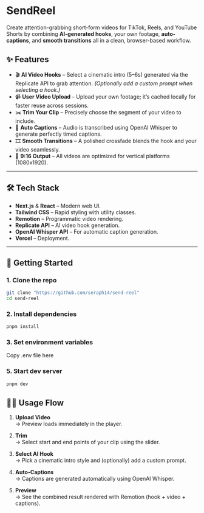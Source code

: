 # SendReel

Create attention-grabbing short-form videos for TikTok, Reels, and YouTube Shorts by combining **AI-generated hooks**, your own footage, **auto-captions**, and **smooth transitions** all in a clean, browser-based workflow.

## ✨ Features

- 🎬 **AI Video Hooks** – Select a cinematic intro (5–6s) generated via the Replicate API to grab attention. _(Optionally add a custom prompt when selecting a hook.)_
- 📹 **User Video Upload** – Upload your own footage; it’s cached locally for faster reuse across sessions.
- ✂️ **Trim Your Clip** – Precisely choose the segment of your video to include.
- 💬 **Auto Captions** – Audio is transcribed using OpenAI Whisper to generate perfectly timed captions.
- 🎞️ **Smooth Transitions** – A polished crossfade blends the hook and your video seamlessly.
- 📱 **9:16 Output** – All videos are optimized for vertical platforms (1080x1920).

---

## 🛠️ Tech Stack

- **Next.js** & **React** – Modern web UI.
- **Tailwind CSS** – Rapid styling with utility classes.
- **Remotion** – Programmatic video rendering.
- **Replicate API** – AI video hook generation.
- **OpenAI Whisper API** – For automatic caption generation.
- **Vercel** – Deployment.

---

## 🚀 Getting Started

### 1. Clone the repo

```bash
git clone "https://github.com/seraph14/send-reel"
cd send-reel
```

### 2. Install dependencies

```bash
pnpm install
```

### 3. Set environment variables

Copy .env file here

### 5. Start dev server

```bash
pnpm dev
```

## 🧑‍💻 Usage Flow

1. **Upload Video**  
   → Preview loads immediately in the player.

2. **Trim**  
   → Select start and end points of your clip using the slider.

3. **Select AI Hook**  
   → Pick a cinematic intro style and (optionally) add a custom prompt.

4. **Auto-Captions**  
   → Captions are generated automatically using OpenAI Whisper.

5. **Preview**  
   → See the combined result rendered with Remotion (hook + video + captions).
